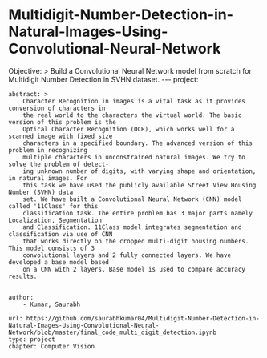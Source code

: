 # Multidigit-Number-Detection-in-Natural-Images-Using-Convolutional-Neural-Network

Objective: > 
        Build a Convolutional Neural Network model from scratch for Multidigit Number Detection in SVHN dataset.
        ---
project:   
    
    abstract: >
        Character Recognition in images is a vital task as it provides conversion of characters in
        the real world to the characters the virtual world. The basic version of this problem is the
        Optical Character Recognition (OCR), which works well for a scanned image with fixed size
        characters in a specified boundary. The advanced version of this problem in recognizing
        multiple characters in unconstrained natural images. We try to solve the problem of detect-
        ing unknown number of digits, with varying shape and orientation, in natural images. For
        this task we have used the publicly available Street View Housing Number (SVHN) data
        set. We have built a Convolutional Neural Network (CNN) model called '11Class' for this
        classification task. The entire problem has 3 major parts namely Localization, Segmentation
        and Classification. 11Class model integrates segmentation and classification via use of CNN
        that works directly on the cropped multi-digit housing numbers. This model consists of 3
        convolutional layers and 2 fully connected layers. We have developed a base model based
        on a CNN with 2 layers. Base model is used to compare accuracy results.
        
        
    author:
        - Kumar, Saurabh  

    url: https://github.com/saurabhkumar04/Multidigit-Number-Detection-in-Natural-Images-Using-Convolutional-Neural-Network/blob/master/final_code_multi_digit_detection.ipynb
    type: project
    chapter: Computer Vision
